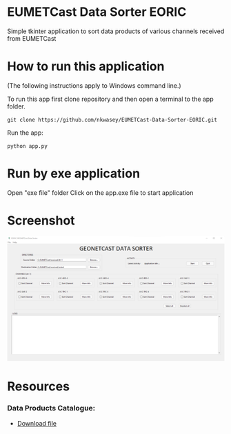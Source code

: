 # EUMETCast Data Sorter EORIC
 Simple tkinter application to sort data products of various channels received from EUMETCast 

# How to run this application
(The following instructions apply to Windows command line.)

To run this app first clone repository and then open a terminal to the app folder.

```
git clone https://github.com/nkwasey/EUMETCast-Data-Sorter-EORIC.git
```

Run the app:
```
python app.py
```
# Run by exe application
Open "exe file" folder
Click on the app.exe file to start application

# Screenshot
![Sorter App](screenshot.png)

# Resources
### Data Products Catalogue:
- [Download file](https://eoric.uenr.edu.gh/wp-content/uploads/2022/03/GEONETCAST-Data-Products-2022.pdf)

